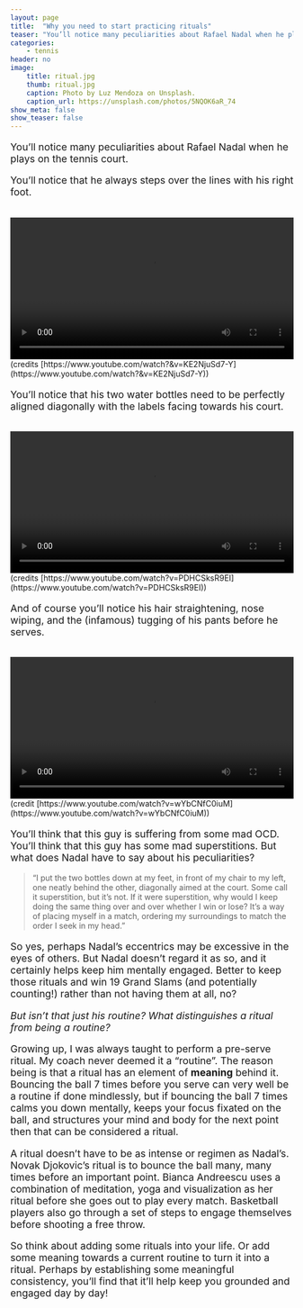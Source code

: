 ```yaml
---
layout: page
title:  "Why you need to start practicing rituals"
teaser: "You’ll notice many peculiarities about Rafael Nadal when he plays on the tennis court. You'll notice that he always..."
categories:
    - tennis
header: no
image:
    title: ritual.jpg
    thumb: ritual.jpg
    caption: Photo by Luz Mendoza on Unsplash.
    caption_url: https://unsplash.com/photos/5NQOK6aR_74
show_meta: false
show_teaser: false
---
```


<p style="font-size: 1.1rem;">You’ll notice many peculiarities about Rafael Nadal when he plays on the tennis court.</p>

<p style="font-size: 1.1rem;">
You’ll notice that he always steps over the lines with his right foot.
</p>
<br>
<video class="right" src="/images/rightfoot.mp4" preload loop autoplay
style="
    margin: 0 auto;
    display: block;
    width: 100%;
"></video>
(credits [https://www.youtube.com/watch?&v=KE2NjuSd7-Y](https://www.youtube.com/watch?&v=KE2NjuSd7-Y))

<p style="font-size: 1.1rem;">
You’ll notice that his two water bottles need to be perfectly aligned diagonally with the labels facing towards his court.
</p>
<br>
<video class="right" src="/images/bottles.mp4" preload loop autoplay
style="
    margin: 0 auto;
    display: block;
    width: 100%;
"></video>
(credits [https://www.youtube.com/watch?v=PDHCSksR9EI](https://www.youtube.com/watch?v=PDHCSksR9EI))

<p style="font-size: 1.1rem;">
And of course you’ll notice his hair straightening, nose wiping, and the (infamous) tugging of his pants before he serves.
</p>
<br>
<video class="right" src="/images/pants.mp4" preload loop autoplay
style="
    margin: 0 auto;
    display: block;
    width: 100%;
"></video>
(credit [https://www.youtube.com/watch?v=wYbCNfC0iuM](https://www.youtube.com/watch?v=wYbCNfC0iuM))

<p style="font-size: 1.1rem;">
You’ll think that this guy is suffering from some mad OCD. You’ll think that this guy has some mad superstitions. But what does Nadal have to say about his peculiarities?
</p>

>“I put the two bottles down at my feet, in front of my chair to my left, one neatly behind the other, diagonally aimed at the court. Some call it superstition, but it’s not. If it were superstition, why would I keep doing the same thing over and over whether I win or lose? It’s a way of placing myself in a match, ordering my surroundings to match the order I seek in my head.”

<p style="font-size: 1.1rem;">
So yes, perhaps Nadal’s eccentrics may be excessive in the eyes of others. But Nadal doesn’t regard it as so, and it certainly helps keep him mentally engaged. Better to keep those rituals and win 19 Grand Slams (and potentially counting!) rather than not having them at all, no?
</p>

<p style="font-size: 1.1rem;">
<i>But isn’t that just his routine? What distinguishes a ritual from being a routine?</i>
</p>

<p style="font-size: 1.1rem;">
Growing up, I was always taught to perform a pre-serve ritual. My coach never deemed it a “routine”. The reason being is that a ritual has an element of <b>meaning</b> behind it. Bouncing the ball 7 times before you serve can very well be a routine if done mindlessly, but if bouncing the ball 7 times calms you down mentally, keeps your focus fixated on the ball, and structures your mind and body for the next point then that can be considered a ritual.
</p>

<p style="font-size: 1.1rem;">
A ritual doesn’t have to be as intense or regimen as Nadal’s. Novak Djokovic’s ritual is to bounce the ball many, many times before an important point. Bianca Andreescu uses a combination of meditation, yoga and visualization as her ritual before she goes out to play every match. Basketball players also go through a set of steps to engage themselves before shooting a free throw.
</p>

<p style="font-size: 1.1rem;">
So think about adding some rituals into your life. Or add some meaning towards a current routine to turn it into a ritual. Perhaps by establishing some meaningful consistency, you’ll find that it’ll help keep you grounded and engaged day by day!
</p>
